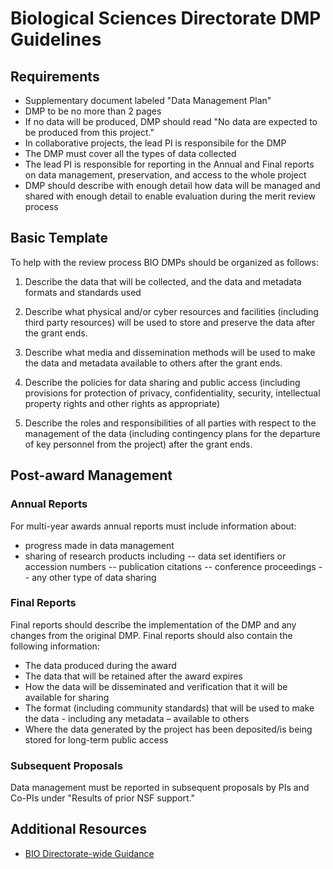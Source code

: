 # Biological Sciences Directorate DMP Guidelines 

## Requirements
- Supplementary document labeled "Data Management Plan" 
- DMP to be no more than 2 pages
- If no data will be produced, DMP should read "No data are expected to be produced from this project." 
- In collaborative projects, the lead PI is responsibile for the DMP
- The DMP must cover all the types of data collected 
- The lead PI is responsible for reporting in the Annual and Final reports on data management, preservation, and access to the whole project
- DMP should describe with enough detail how data will be managed and shared with enough detail to enable evaluation during the merit review process

## Basic Template 

To help with the review process BIO DMPs should be organized as follows:

1.  Describe the data that will be collected, and the data and metadata formats and standards used

2. Describe what physical and/or cyber resources and facilities (including third party resources) will be used to store and preserve the data after the grant ends. 

3. Describe what media and dissemination methods will be used to make the data and metadata available to others after the grant ends.

4. Describe the policies for data sharing and public access (including provisions for protection of privacy, confidentiality, security, intellectual property rights and other rights as appropriate)

5. Describe the roles and responsibilities of all parties with respect to the management of the data (including contingency plans for the departure of key personnel from the project) after the grant ends.

## Post-award Management

### Annual Reports 

For multi-year awards annual reports must include information about: 
- progress made in data management 
- sharing of research products including 
-- data set identifiers or accession numbers 
-- publication citations
-- conference proceedings
-- any other type of data sharing 

### Final Reports 

Final reports should describe the implementation of the DMP and any changes from the original DMP. Final reports should also contain the following information: 
- The data produced during the award
- The data that will be retained after the award expires 
- How the data will be disseminated and verification that it will be available for sharing 
- The format (including community standards) that will be used to make the data - including any metadata – available to others 
- Where the data generated by the project has been deposited/is being stored for long-term public access 

### Subsequent Proposals 

Data management must be reported in subsequent proposals by PIs and Co-PIs under "Results of prior NSF support."

## Additional Resources 
- [BIO Directorate-wide Guidance](http://www.nsf.gov/bio/pubs/BIODMP061511.pdf)
